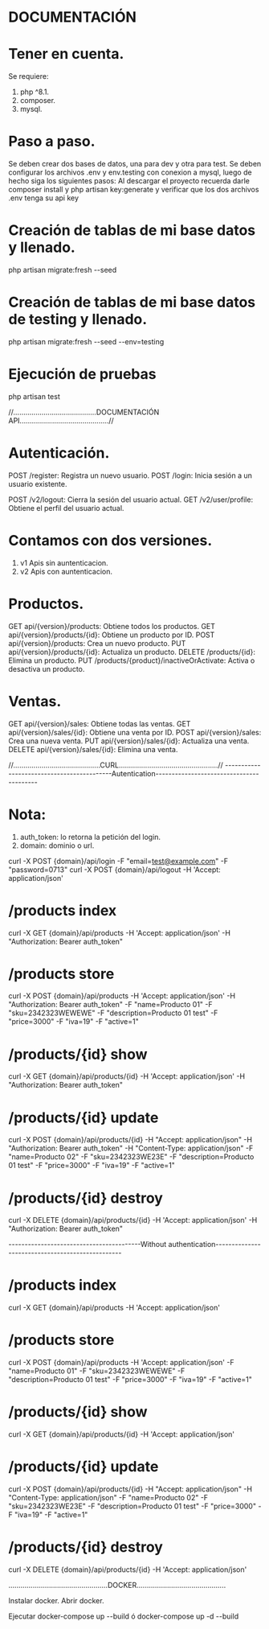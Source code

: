 # DOCUMENTACIÓN
# Tener en cuenta.
Se requiere:
1. php ^8.1.
2. composer.
3. mysql.
# Paso a paso.
Se deben crear dos bases de datos, una para dev y otra para test.
Se deben configurar los archivos .env y env.testing con conexion a mysql, luego de hecho siga los siguientes pasos:
Al descargar el proyecto recuerda darle composer install y php artisan key:generate y verificar que los dos archivos .env tenga su api key
# Creación de tablas de mi base datos y llenado.
php artisan migrate:fresh --seed
# Creación de tablas de mi base datos de testing y llenado. 
php artisan migrate:fresh --seed --env=testing
# Ejecución de pruebas 
php artisan test

//.........................................DOCUMENTACIÓN API............................................//

# Autenticación.
POST /register: Registra un nuevo usuario.
POST /login: Inicia sesión a un usuario existente.

POST /v2/logout: Cierra la sesión del usuario actual.
GET /v2/user/profile: Obtiene el perfil del usuario actual.

# Contamos con dos versiones.
1. v1 Apis sin auntenticacion.
2. v2 Apis con auntenticacion.

# Productos.

GET api/{version}/products: Obtiene todos los productos.
GET api/{version}/products/{id}: Obtiene un producto por ID.
POST api/{version}/products: Crea un nuevo producto.
PUT api/{version}/products/{id}: Actualiza un producto.
DELETE /products/{id}: Elimina un producto.
PUT /products/{product}/inactiveOrActivate: Activa o desactiva un producto.

# Ventas.
GET api/{version}/sales: Obtiene todas las ventas.
GET api/{version}/sales/{id}: Obtiene una venta por ID.
POST api/{version}/sales: Crea una nueva venta.
PUT api/{version}/sales/{id}: Actualiza una venta.
DELETE api/{version}/sales/{id}: Elimina una venta.

//...........................................CURL.................................................//
-------------------------------------------Autentication-----------------------------------------
# Nota: 
1. auth_token: lo retorna la petición del login.
2. domain: dominio o url.

curl -X POST {domain}/api/login -F "email=test@example.com" -F "password=0713"
curl -X POST {domain}/api/logout -H 'Accept: application/json'

# /products index
curl -X GET {domain}/api/products -H 'Accept: application/json' -H "Authorization: Bearer auth_token" 

# /products store
curl -X POST {domain}/api/products -H 'Accept: application/json' -H "Authorization: Bearer auth_token" -F "name=Producto 01" -F "sku=2342323WEWEWE" -F "description=Producto 01 test" -F "price=3000" -F "iva=19" -F "active=1" 

# /products/{id} show
curl -X GET {domain}/api/products/{id} -H 'Accept: application/json' -H "Authorization: Bearer auth_token" 

# /products/{id} update
curl -X POST {domain}/api/products/{id} -H "Accept: application/json" -H "Authorization: Bearer auth_token" -H "Content-Type: application/json" -F "name=Producto 02" -F "sku=2342323WE23E" -F "description=Producto 01 test" -F "price=3000" -F "iva=19" -F "active=1" 

# /products/{id} destroy
curl -X DELETE {domain}/api/products/{id} -H 'Accept: application/json' -H "Authorization: Bearer auth_token" 


-----------------------------------------Without authentication-------------------------------------------------
# /products index
curl -X GET {domain}/api/products -H 'Accept: application/json'

# /products store
curl -X POST {domain}/api/products -H 'Accept: application/json' -F "name=Producto 01" -F "sku=2342323WEWEWE" -F "description=Producto 01 test" -F "price=3000" -F "iva=19" -F "active=1" 

# /products/{id} show
curl -X GET {domain}/api/products/{id} -H 'Accept: application/json' 

# /products/{id} update
curl -X POST {domain}/api/products/{id} -H "Accept: application/json" -H "Content-Type: application/json" -F "name=Producto 02" -F "sku=2342323WE23E" -F "description=Producto 01 test" -F "price=3000" -F "iva=19" -F "active=1" 

# /products/{id} destroy
curl -X DELETE {domain}/api/products/{id} -H 'Accept: application/json' 


.................................................DOCKER............................................

Instalar docker.
Abrir docker.

Ejecutar
docker-compose up --build  ó docker-compose up -d --build


